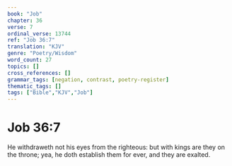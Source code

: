 ```yaml
---
book: "Job"
chapter: 36
verse: 7
ordinal_verse: 13744
ref: "Job 36:7"
translation: "KJV"
genre: "Poetry/Wisdom"
word_count: 27
topics: []
cross_references: []
grammar_tags: [negation, contrast, poetry-register]
thematic_tags: []
tags: ["Bible","KJV","Job"]
---
```


# Job 36:7

He withdraweth not his eyes from the righteous: but with kings are they on the throne; yea, he doth establish them for ever, and they are exalted.
